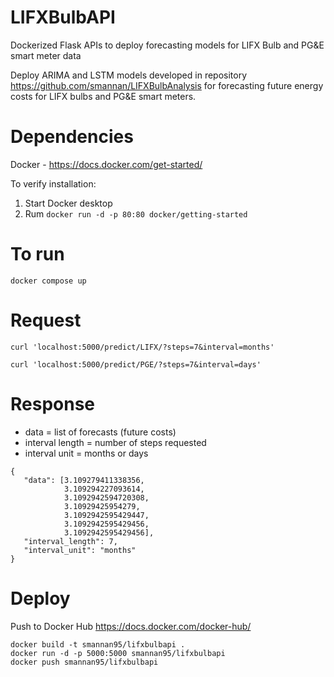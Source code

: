 # LIFXBulbAPI
Dockerized Flask APIs to deploy forecasting models for LIFX Bulb and PG&amp;E smart meter data

Deploy ARIMA and LSTM models developed in repository https://github.com/smannan/LIFXBulbAnalysis for forecasting future
energy costs for LIFX bulbs and PG&E smart meters.

# Dependencies

Docker - https://docs.docker.com/get-started/

To verify installation:
1. Start Docker desktop
2. Rum ```docker run -d -p 80:80 docker/getting-started```

# To run

```docker compose up```

# Request

```curl 'localhost:5000/predict/LIFX/?steps=7&interval=months'```

```curl 'localhost:5000/predict/PGE/?steps=7&interval=days'```

# Response

- data = list of forecasts (future costs)
- interval length = number of steps requested
- interval unit = months or days


```
{
   "data": [3.109279411338356,
            3.109294227093614,
            3.1092942594720308,
            3.10929425954279,
            3.1092942595429447,
            3.1092942595429456,
            3.1092942595429456],
   "interval_length": 7,
   "interval_unit": "months"
}
```

# Deploy

Push to Docker Hub https://docs.docker.com/docker-hub/

```
docker build -t smannan95/lifxbulbapi .
docker run -d -p 5000:5000 smannan95/lifxbulbapi
docker push smannan95/lifxbulbapi
```
